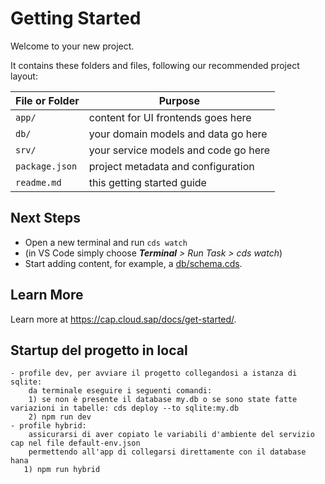# Getting Started

Welcome to your new project.

It contains these folders and files, following our recommended project layout:

File or Folder | Purpose
---------|----------
`app/` | content for UI frontends goes here
`db/` | your domain models and data go here
`srv/` | your service models and code go here
`package.json` | project metadata and configuration
`readme.md` | this getting started guide


## Next Steps

- Open a new terminal and run `cds watch`
- (in VS Code simply choose _**Terminal** > Run Task > cds watch_)
- Start adding content, for example, a [db/schema.cds](db/schema.cds).


## Learn More

Learn more at https://cap.cloud.sap/docs/get-started/.

## Startup del progetto in local
    - profile dev, per avviare il progetto collegandosi a istanza di sqlite:
        da terminale eseguire i seguenti comandi:
        1) se non è presente il database my.db o se sono state fatte variazioni in tabelle: cds deploy --to sqlite:my.db
        2) npm run dev
    - profile hybrid:
        assicurarsi di aver copiato le variabili d'ambiente del servizio cap nel file default-env.json
        permettendo all'app di collegarsi direttamente con il database hana
       1) npm run hybrid

